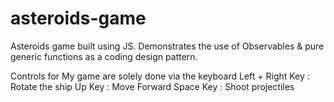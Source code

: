 # asteroids-game
Asteroids game built using JS. Demonstrates the use of Observables & pure generic functions as a coding design pattern.

Controls for My game are solely done via the keyboard
Left + Right Key : Rotate the ship
Up Key : Move Forward
Space Key : Shoot projectiles
